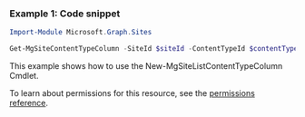 ### Example 1: Code snippet

```powershellImport-Module Microsoft.Graph.Sites

Get-MgSiteContentTypeColumn -SiteId $siteId -ContentTypeId $contentTypeId
```
This example shows how to use the New-MgSiteListContentTypeColumn Cmdlet.
To learn about permissions for this resource, see the [permissions reference](/graph/permissions-reference).

